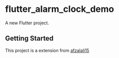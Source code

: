 # flutter_alarm_clock_demo

A new Flutter project.

## Getting Started

This project is a extension from [afzalali15](https://github.com/afzalali15/flutter_alarm_clock)
